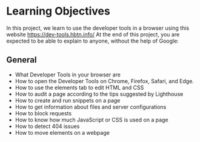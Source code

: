# Learning Objectives
In this project, we learn to use the developer tools in a browser using this website https://dev-tools.hbtn.info/
At the end of this project, you are expected to be able to explain to anyone, without the help of Google:

## General
- What Developer Tools in your browser are
- How to open the Developer Tools on Chrome, Firefox, Safari, and Edge.
- How to use the elements tab to edit HTML and CSS
- How to audit a page according to the tips suggested by Lighthouse
- How to create and run snippets on a page
- How to get information about files and server configurations
- How to block requests
- How to know how much JavaScript or CSS is used on a page
- How to detect 404 issues
- How to move elements on a webpage